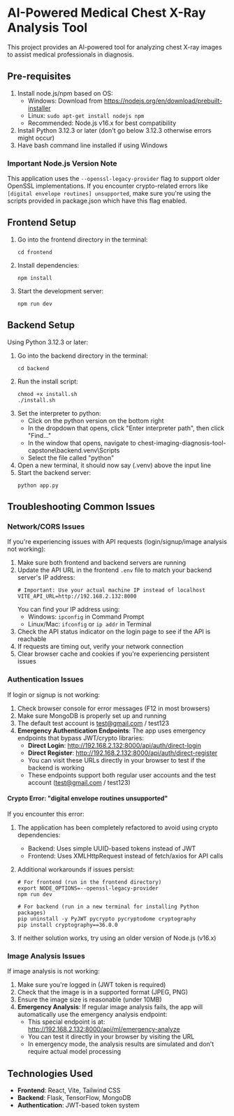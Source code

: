 # AI-Powered Medical Chest X-Ray Analysis Tool

This project provides an AI-powered tool for analyzing chest X-ray images to assist medical professionals in diagnosis.

## Pre-requisites

1. Install node.js/npm based on OS:
   - Windows: Download from https://nodejs.org/en/download/prebuilt-installer
   - Linux: `sudo apt-get install nodejs npm`
   - Recommended: Node.js v16.x for best compatibility
2. Install Python 3.12.3 or later (don't go below 3.12.3 otherwise errors might occur)
3. Have bash command line installed if using Windows

### Important Node.js Version Note

This application uses the `--openssl-legacy-provider` flag to support older OpenSSL implementations. If you encounter crypto-related errors like `[digital envelope routines] unsupported`, make sure you're using the scripts provided in package.json which have this flag enabled.

## Frontend Setup

1. Go into the frontend directory in the terminal:
   ```
   cd frontend
   ```
2. Install dependencies:
   ```
   npm install
   ```
3. Start the development server:
   ```
   npm run dev
   ```

## Backend Setup

Using Python 3.12.3 or later:

1. Go into the backend directory in the terminal:
   ```
   cd backend
   ```
2. Run the install script:
   ```
   chmod +x install.sh
   ./install.sh
   ```
3. Set the interpreter to python:
   - Click on the python version on the bottom right
   - In the dropdown that opens, click "Enter interpreter path", then click "Find..."
   - In the window that opens, navigate to chest-imaging-diagnosis-tool-capstone\backend\.venv\Scripts
   - Select the file called "python"
4. Open a new terminal, it should now say (.venv) above the input line
5. Start the backend server:
   ```
   python app.py
   ```

## Troubleshooting Common Issues

### Network/CORS Issues

If you're experiencing issues with API requests (login/signup/image analysis not working):

1. Make sure both frontend and backend servers are running
2. Update the API URL in the frontend `.env` file to match your backend server's IP address:
   ```
   # Important: Use your actual machine IP instead of localhost
   VITE_API_URL=http://192.168.2.132:8000
   ```
   You can find your IP address using:
   - Windows: `ipconfig` in Command Prompt
   - Linux/Mac: `ifconfig` or `ip addr` in Terminal
3. Check the API status indicator on the login page to see if the API is reachable
4. If requests are timing out, verify your network connection
5. Clear browser cache and cookies if you're experiencing persistent issues

### Authentication Issues

If login or signup is not working:

1. Check browser console for error messages (F12 in most browsers)
2. Make sure MongoDB is properly set up and running
3. The default test account is test@gmail.com / test123
4. **Emergency Authentication Endpoints**: The app uses emergency endpoints that bypass JWT/crypto libraries:
   - **Direct Login**: http://192.168.2.132:8000/api/auth/direct-login
   - **Direct Register**: http://192.168.2.132:8000/api/auth/direct-register
   - You can visit these URLs directly in your browser to test if the backend is working
   - These endpoints support both regular user accounts and the test account (test@gmail.com / test123)

#### Crypto Error: "digital envelope routines unsupported"

If you encounter this error:
1. The application has been completely refactored to avoid using crypto dependencies:
   - Backend: Uses simple UUID-based tokens instead of JWT
   - Frontend: Uses XMLHttpRequest instead of fetch/axios for API calls

2. Additional workarounds if issues persist:
   ```
   # For frontend (run in the frontend directory)
   export NODE_OPTIONS=--openssl-legacy-provider
   npm run dev
   
   # For backend (run in a new terminal for installing Python packages)
   pip uninstall -y PyJWT pycrypto pycryptodome cryptography
   pip install cryptography==36.0.0
   ```
   
3. If neither solution works, try using an older version of Node.js (v16.x)

### Image Analysis Issues

If image analysis is not working:

1. Make sure you're logged in (JWT token is required)
2. Check that the image is in a supported format (JPEG, PNG)
3. Ensure the image size is reasonable (under 10MB)
4. **Emergency Analysis**: If regular image analysis fails, the app will automatically use the emergency analysis endpoint:
   - This special endpoint is at: http://192.168.2.132:8000/api/ml/emergency-analyze
   - You can test it directly in your browser by visiting the URL
   - In emergency mode, the analysis results are simulated and don't require actual model processing

## Technologies Used

- **Frontend**: React, Vite, Tailwind CSS
- **Backend**: Flask, TensorFlow, MongoDB
- **Authentication**: JWT-based token system